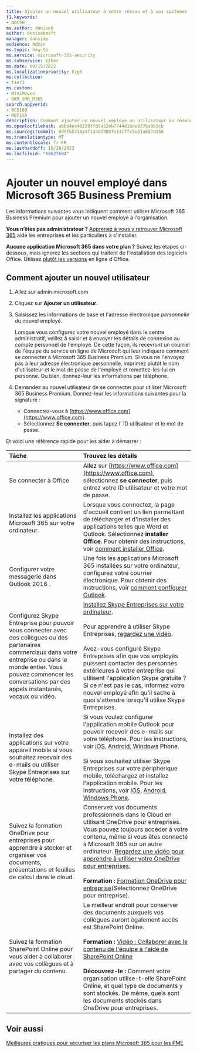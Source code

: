 ```yaml
---
title: Ajouter un nouvel utilisateur à votre réseau et à vos systèmes
f1.keywords:
- NOCSH
ms.author: deniseb
author: denisebmsft
manager: dansimp
audience: Admin
ms.topic: how-to
ms.service: microsoft-365-security
ms.subservice: other
ms.date: 09/15/2022
ms.localizationpriority: high
ms.collection:
- tier1
ms.custom:
- MiniMaven
- OKR_SMB_M365
search.appverid:
- BCS160
- MET150
description: Comment ajouter un nouvel employé ou utilisateur au réseau et aux systèmes internes de votre organisation. Lorsqu'un nouvel employé rejoint votre entreprise, vous devez l'ajouter au réseau en toute sécurité.
ms.openlocfilehash: abb54ec48228ffd9a52eb7744d1bde8376a9b3cb
ms.sourcegitcommit: 0d8fb571024f134d7480fe14cffc5e31a687d356
ms.translationtype: MT
ms.contentlocale: fr-FR
ms.lasthandoff: 10/20/2022
ms.locfileid: "68627694"
---
```

# <a name="add-a-new-employee-in-microsoft-365-business-premium"></a>Ajouter un nouvel employé dans Microsoft 365 Business Premium

Les informations suivantes vous indiquent comment utiliser Microsoft 365 Business Premium pour ajouter un nouvel employé à l'organisation.
  
 **Vous n’êtes pas administrateur ?** [Apprenez à vous y retrouver Microsoft 365](https://support.microsoft.com/office/396b8d9e-e118-42d0-8a0d-87d1f2f055fb) aide les entreprises et les particuliers à s'installer. 
  
 **Aucune application Microsoft 365 dans votre plan ?** Suivez les étapes ci-dessous, mais ignorez les sections qui traitent de l’installation des logiciels Office. Utilisez [plutôt les versions](https://support.microsoft.com/office/91a4ec74-67fe-4a84-a268-f6bdf3da1804) en ligne d'Office.

## <a name="how-to-add-a-new-user"></a>Comment ajouter un nouvel utilisateur

1. Allez sur admin.microsoft.com

2. Cliquez sur **Ajouter un utilisateur**.

3. Saisissez les informations de base et l'adresse électronique *personnelle* du nouvel employé.

    Lorsque vous configurez votre nouvel employé dans le centre administratif, veillez à saisir et à envoyer les détails de connexion au compte personnel de l'employé. De cette façon, ils recevront un courriel de l'équipe du service en ligne de Microsoft qui leur indiquera comment se connecter à Microsoft 365 Business Premium. Si vous ne l'envoyez pas à leur adresse électronique personnelle, imprimez plutôt le nom d'utilisateur et le mot de passe de l'employé et remettez-les-lui en personne. Ou bien, donnez-leur les informations par téléphone.
  
4. Demandez au nouvel utilisateur de se connecter pour utiliser Microsoft 365 Business Premium. Donnez-leur les informations suivantes pour la signature :
  
    - Connectez-vous à [https://www.office.com](https://www.office.com).
    - Sélectionnez **Se connecter**, puis tapez l' ID utilisateur et le mot de passe.
  
Et voici une référence rapide pour les aider à démarrer :
  
|**Tâche**|**Trouvez les détails**|
|:-----|:-----|
|Se connecter à Office  <br/> |Allez sur [https://www.office.com](https://www.office.com), sélectionnez **se connecter**, puis entrez votre ID utilisateur et votre mot de passe.  <br/> |
|Installez les applications Microsoft 365 sur votre ordinateur.  <br/><br/> |Lorsque vous connectez, la page d'accueil contient un lien permettant de télécharger et d'installer des applications telles que Word et Outlook.  Sélectionnez **installer Office**.         Pour obtenir des instructions, voir [comment installer Office](https://support.microsoft.com/office/4414eaaf-0478-48be-9c42-23adc4716658).  <br/> |
|Configurer votre messagerie dans Outlook 2016 .  <br/> |Une fois les applications Microsoft 365 installées sur votre ordinateur, configurez votre courrier électronique. Pour obtenir des instructions, voir [comment configurer Outlook](https://support.microsoft.com/office/6e27792a-9267-4aa4-8bb6-c84ef146101b).  <br/> |
|Configurez Skype Entreprise pour pouvoir vous connecter avec des collègues ou des partenaires commerciaux dans votre entreprise ou dans le monde entier. Vous pouvez commencer les conversations par des appels instantanés, vocaux ou vidéo.  <br/> |[Installez Skype Entreprises sur votre ordinateur](https://support.microsoft.com/office/8a0d4da8-9d58-44f9-9759-5c8f340cb3fb).  <br/> <br/>Pour apprendre à utiliser Skype Entreprises, [regardez une vidéo](https://support.microsoft.com/office/3a21eca4-434d-41f1-ab06-3d4a268573b7). <br/> <br/>Avez-vous configuré Skype Entreprises afin que vos employés puissent contacter des personnes extérieures à votre entreprise qui utilisent l'application Skype gratuite ? Si ce n'est pas le cas, informez votre nouvel employé afin qu'il sache à quoi s'attendre lorsqu'il utilise Skype Entreprises.  <br/> |
|Installez des applications sur votre appareil mobile si vous souhaitez recevoir des e-mails ou utiliser Skype Entreprises sur votre téléphone.  <br/> |Si vous voulez configurer l'application mobile Outlook pour pouvoir recevoir des e-mails sur votre téléphone. Pour les instructions, voir [iOS](https://support.microsoft.com/office/b2de2161-cc1d-49ef-9ef9-81acd1c8e234), [Android](https://support.microsoft.com/office/886db551-8dfa-4fd5-b835-f8e532091872), [Windows](https://support.microsoft.com/office/181a112a-be92-49ca-ade5-399264b3d417) Phone.  <br/> <br/>Si vous souhaitez utiliser Skype Entreprises sur votre périphérique mobile, téléchargez et installez l'application mobile. Pour les instructions, voir [iOS](https://support.microsoft.com/office/3239c8a3-cf55-4ff0-a967-5de51911c049#OS_Type=iOS), [Android](https://support.microsoft.com/office/4d1b7dfa-5b0b-4868-bae5-25947fb99e6e#OS_Type=Android), [Windows Phone](https://support.microsoft.com/office/4d1b7dfa-5b0b-4868-bae5-25947fb99e6e#OS_Type=Windows_Phone). <br/> |
|Suivez la formation OneDrive pour entreprises pour apprendre à stocker et organiser vos documents, présentations et feuilles de calcul dans le cloud.  <br/> |Conservez vos documents professionnels dans le Cloud en utilisant OneDrive pour entreprises. Vous pouvez toujours accéder à votre contenu, même si vous êtes connecté à Microsoft 365 sur un autre ordinateur. [Regardez une vidéo pour apprendre à utiliser votre OneDrive pour entreprises.](https://support.microsoft.com/office/b30da4eb-ddd2-44b6-943b-e6fbfc6b8dde) <br/><br/> **Formation :** [Formation OneDrive pour entreprise](https://support.microsoft.com/office/1f608184-b7e6-43ca-8753-2ff679203132)(Sélectionnez OneDrive pour entreprise).  <br/> |
|Suivez la formation SharePoint Online pour vous aider à collaborer avec vos collègues et à partager du contenu.  <br/> |Le meilleur endroit pour conserver des documents auxquels vos collègues auront également accès est SharePoint Online.  <br/> <br/>**Formation :** [Vidéo : Collaborer avec le contenu de l'équipe à l'aide de SharePoint Online](https://support.microsoft.com/office/c17b6824-cc22-478f-8757-497cc6b57121) <br/><br/> **Découvrez-le :** Comment votre organisation utilise-t-elle SharePoint Online, et quel type de documents y sont stockés. De même, quels sont les documents stockés dans OneDrive pour entreprises.  <br/> |

## <a name="see-also"></a>Voir aussi

[Meilleures pratiques pour sécuriser les plans Microsoft 365 pour les PME](../admin/security-and-compliance/secure-your-business-data.md)